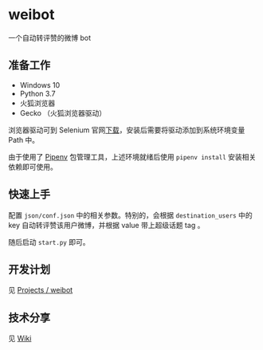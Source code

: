 # weibot

一个自动转评赞的微博 bot

## 准备工作

* Windows 10
* Python 3.7
* 火狐浏览器
* Gecko （火狐浏览器驱动）

浏览器驱动可到 Selenium 官网[下载](https://www.seleniumhq.org/download/)，安装后需要将驱动添加到系统环境变量 Path 中。

由于使用了 [Pipenv](https://docs.pipenv.org/en/latest/) 包管理工具，上述环境就绪后使用 `pipenv install` 安装相关依赖即可使用。

## 快速上手

配置 `json/conf.json` 中的相关参数。特别的，会根据 `destination_users` 中的 key 自动转评赞该用户微博，并根据 value 带上超级话题 tag 。

随后启动 `start.py` 即可。

## 开发计划

见 [Projects / weibot](https://github.com/theprimone/weibot/projects/1)

## 技术分享

见 [Wiki](https://github.com/theprimone/weibot/wiki)
